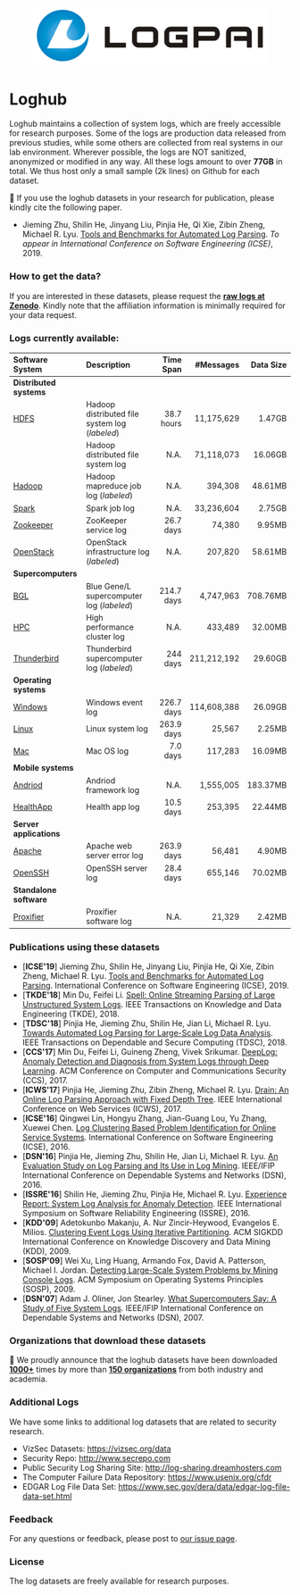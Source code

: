 <p align="center"> <a href="https://github.com/logpai"> <img src="https://github.com/logpai/logpai.github.io/blob/master/img/logpai_logo.jpg" width="425"></a></p>


# Loghub
Loghub maintains a collection of system logs, which are freely accessible for research purposes. Some of the logs are production data released from previous studies, while some others are collected from real systems in our lab environment. Wherever possible, the logs are NOT sanitized, anonymized or modified in any way. All these logs amount to over **77GB** in total. We thus host only a small sample (2k lines) on Github for each dataset. 

:telescope: If you use the loghub datasets in your research for publication, please kindly cite the following paper.
+ Jieming Zhu, Shilin He, Jinyang Liu, Pinjia He, Qi Xie, Zibin Zheng, Michael R. Lyu. [Tools and Benchmarks for Automated Log Parsing](https://arxiv.org/pdf/1811.03509.pdf). *To appear in International Conference on Software Engineering (ICSE)*, 2019.

### How to get the data? 
If you are interested in these datasets, please request the **[raw logs at Zenodo](https://doi.org/10.5281/zenodo.1144100)**. Kindly note that the affiliation information is minimally required for your data request. 


### Logs currently available:

| Software System               | Description | Time Span  |  #Messages  |   Data Size   |     
| :---------------------------- | :--------| --------: | ---------: | ------: | 
| **Distributed systems**       |    |        |             |          |                                                
| [HDFS](./HDFS)                | Hadoop distributed file system log (*labeled*) | 38.7 hours | 11,175,629  |  1.47GB  |        
|                               | Hadoop distributed file system log  |    N.A.    | 71,118,073  | 16.06GB  |          
| [Hadoop](./Hadoop)            |  Hadoop mapreduce job log (*labeled*) |   N.A.    |   394,308   | 48.61MB  |     
| [Spark](./Spark)              | Spark job log|    N.A.    | 33,236,604  |  2.75GB  |                               
| [Zookeeper](./Zookeeper)      | ZooKeeper service log | 26.7 days  |   74,380    | 9.95MB  |      
| [OpenStack](./OpenStack)      |  OpenStack infrastructure log (*labeled*) |  N.A.    |   207,820   | 58.61MB  |       
| **Supercomputers**            |     |       |            |          |               
| [BGL](./BGL)          | Blue Gene/L supercomputer log (*labeled*) | 214.7 days |  4,747,963  | 708.76MB |    
| [HPC](./HPC)                  |  High performance cluster log |  N.A.    |   433,489   | 32.00MB  |               
| [Thunderbird](./Thunderbird)  |  Thunderbird supercomputer log (*labeled*) | 244 days  | 211,212,192 | 29.60GB  |  
| **Operating systems**         |   |         |             |          |                                                              
| [Windows](./Windows)          | Windows event log | 226.7 days | 114,608,388 | 26.09GB  |        
| [Linux](./Linux)              | Linux system log | 263.9 days |   25,567    |  2.25MB  |   
| [Mac](./Mac)                  | Mac OS log | 7.0 days  |   117,283   | 16.09MB  |   
| **Mobile systems**            |     |       |             |          |                                                     
| [Andriod](./Andriod)          |  Andriod framework log |  N.A.    | 1,555,005  |  183.37MB |       
| [HealthApp](./HealthApp)      | Health app log | 10.5 days  |   253,395   | 22.44MB  |               
| **Server applications**       |    |        |             |          |                                                    
| [Apache](./Apache) | Apache web server error log | 263.9 days |   56,481    |  4.90MB  |                           
| [OpenSSH](./OpenSSH)          | OpenSSH server log |  28.4 days  |   655,146   | 70.02MB  |                        
| **Standalone software**       |   |         |             |          |                                                     
| [Proxifier](./Proxifier)      |   Proxifier software log | N.A.    |   21,329    |  2.42MB  |                                             


### Publications using these datasets
+ [**ICSE'19**] Jieming Zhu, Shilin He, Jinyang Liu, Pinjia He, Qi Xie, Zibin Zheng, Michael R. Lyu. [Tools and Benchmarks for Automated Log Parsing](https://arxiv.org/pdf/1811.03509.pdf). International Conference on Software Engineering (ICSE), 2019.
+ [**TKDE'18**] Min Du, Feifei Li. [Spell: Online Streaming Parsing of Large Unstructured System Logs](https://ieeexplore.ieee.org/abstract/document/8489912). IEEE Transactions on Knowledge and Data Engineering (TKDE), 2018.
+ [**TDSC'18**] Pinjia He, Jieming Zhu, Shilin He, Jian Li, Michael R. Lyu. [Towards Automated Log Parsing for Large-Scale Log Data Analysis](https://ieeexplore.ieee.org/document/8067504). IEEE Transactions on Dependable and Secure Computing (TDSC), 2018.
+ [**CCS'17**] Min Du, Feifei Li, Guineng Zheng, Vivek Srikumar. [DeepLog: Anomaly Detection and Diagnosis from System Logs through Deep Learning](https://acmccs.github.io/papers/p1285-duA.pdf). ACM Conference on Computer and Communications Security (CCS), 2017.
+ [**ICWS'17**] Pinjia He, Jieming Zhu, Zibin Zheng, Michael R. Lyu. [Drain: An Online Log Parsing Approach with Fixed Depth Tree](https://jiemingzhu.github.io/pub/pjhe_icws2017.pdf). IEEE International Conference on Web Services (ICWS), 2017.
+ [**ICSE'16**] Qingwei Lin, Hongyu Zhang, Jian-Guang Lou, Yu Zhang, Xuewei Chen. [Log Clustering Based Problem Identification for Online Service Systems](http://ieeexplore.ieee.org/document/7883294/). International Conference on Software Engineering (ICSE), 2016.
+ [**DSN'16**] Pinjia He, Jieming Zhu, Shilin He, Jian Li, Michael R. Lyu. [An Evaluation Study on Log Parsing and Its Use in Log Mining](https://jiemingzhu.github.io/pub/pjhe_dsn2016.pdf). IEEE/IFIP International Conference on Dependable Systems and Networks (DSN), 2016.
+ [**ISSRE'16**] Shilin He, Jieming Zhu, Pinjia He, Michael R. Lyu. [Experience Report: System Log Analysis for Anomaly Detection](https://jiemingzhu.github.io/pub/slhe_issre2016.pdf). IEEE International Symposium on Software Reliability Engineering (ISSRE), 2016.
+ [**KDD'09**] Adetokunbo Makanju, A. Nur Zincir-Heywood, Evangelos E. Milios. [Clustering Event Logs Using Iterative Partitioning](http://citeseerx.ist.psu.edu/viewdoc/download?doi=10.1.1.503.7668&rep=rep1&type=pdf). ACM SIGKDD International Conference on Knowledge Discovery and Data Mining (KDD), 2009.
+ [**SOSP'09**] Wei Xu, Ling Huang, Armando Fox, David A. Patterson, Michael I. Jordan. [Detecting Large-Scale System Problems by Mining Console Logs](https://www.sigops.org/sosp/sosp09/papers/xu-sosp09.pdf). ACM Symposium on Operating Systems Principles (SOSP), 2009. 
+ [**DSN'07**] Adam J. Oliner, Jon Stearley. [What Supercomputers Say: A Study of Five System Logs](http://ieeexplore.ieee.org/document/4273008/). IEEE/IFIP International Conference on Dependable Systems and Networks (DSN), 2007.


### Organizations that download these datasets
:telescope: We proudly announce that the loghub datasets have been downloaded [**1000+**](https://doi.org/10.5281/zenodo.1144100) times by more than [**150 organizations**](https://github.com/logpai/loghub/wiki/Loghub) from both industry and academia.

### Additional Logs
We have some links to additional log datasets that are related to security research.
+ VizSec Datasets: https://vizsec.org/data
+ Security Repo: http://www.secrepo.com
+ Public Security Log Sharing Site: http://log-sharing.dreamhosters.com
+ The Computer Failure Data Repository: https://www.usenix.org/cfdr
+ EDGAR Log File Data Set: https://www.sec.gov/dera/data/edgar-log-file-data-set.html

### Feedback
For any questions or feedback, please post to [our issue page](https://github.com/logpai/loghub/issues).

### License
The log datasets are freely available for research purposes. 



